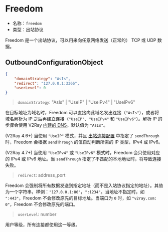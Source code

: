 # Freedom

* 名称：`freedom`
* 类型：出站协议

Freedom 是一个出站协议，可以用来向任意网络发送（正常的） TCP 或 UDP 数据。

## OutboundConfigurationObject

```json
{
    "domainStrategy": "AsIs",
    "redirect": "127.0.0.1:3366",
    "userLevel": 0
}
```

> `domainStrategy`: "AsIs" | "UseIP" | "UseIPv4" | "UseIPv6"

在目标地址为域名时，Freedom 可以直接向此域名发出连接（`"AsIs"`），或者将域名解析为 IP 之后再建立连接（`"UseIP"`、`"UseIPv4"` 和 `"UseIPv6"`）。解析 IP 的步骤会使用 V2Ray [内建的 DNS](../dns.md)。默认值为 `"AsIs"`。

(V2Ray 4.6+) 当使用 `"UseIP"` 模式，并且 [出站连接配置](../overview.md#outboundobject) 中指定了 `sendThrough` 时，Freedom 会根据 `sendThrough` 的值自动判断所需的 IP 类型，IPv4 或 IPv6。

(V2Ray 4.7+) 当使用 `"UseIPv4"` 或 `"UseIPv6"` 模式时，Freedom 会只使用对应的 IPv4 或 IPv6 地址。当 `sendThrough` 指定了不匹配的本地地址时，将导致连接失败。

> `redirect`: address_port

Freedom 会强制将所有数据发送到指定地址（而不是入站协议指定的地址）。其值为一个字符串，样例：`"127.0.0.1:80"`，`":1234"`。当地址不指定时，如 `":443"`，Freedom 不会修改原先的目标地址。当端口为 `0` 时，如 `"v2ray.com: 0"`，Freedom 不会修改原先的端口。

> `userLevel`: number

用户等级，所有连接都使用这一等级。
